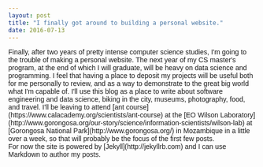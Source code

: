 ```yaml
---
layout: post
title: "I finally got around to building a personal website."
date: 2016-07-13
---
```


<p style = "font-family: helvetica; font-size: 100%;"> Finally, after two years of pretty intense computer science studies, I'm going to the trouble of making a 
personal website. The next year of my CS master's program, at the end of which I will graduate, 
will be heavy on data science and programming. I feel that having a place to deposit my projects will be 
useful both for me personally to review, and as a way to demonstrate to the great big world what I'm 
capable of. I'll use this blog as a place to write about software engineering and data science, 
biking in the city, museums, photography, food, and travel. I'll be leaving to attend [ant course](https://www.calacademy.org/scientists/ant-course)
at the [EO Wilson Laboratory](http://www.gorongosa.org/our-story/science/information-scientists/wilson-lab)
at [Gorongosa National Park](http://www.gorongosa.org/) in Mozambique in a little
over a week, so that will probably be the focus of the first few posts.
<br/>
For now the site is powered by [Jekyll](http://jekyllrb.com) and I can use Markdown to author 
my posts. 
</p>
